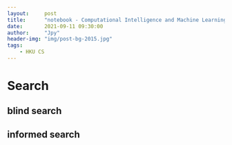 ```yaml
---
layout:     post
title:      "notebook - Computational Intelligence and Machine Learning"
date:       2021-09-11 09:30:00
author:     "Jpy"
header-img: "img/post-bg-2015.jpg"
tags:
    - HKU CS
---
```


# Search

## blind search



## informed search
